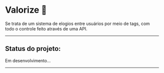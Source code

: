 # Valorize 🚀
Se trata de um sistema de elogios entre usuários por meio de tags, com todo o controle feito através de uma API.

---

## Status do projeto:
Em desenvolvimento...

---
